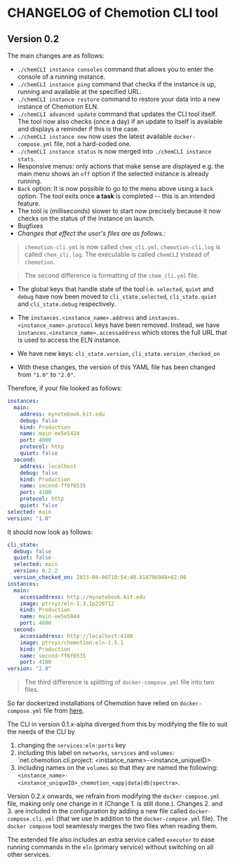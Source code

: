 # CHANGELOG of Chemotion CLI tool

## Version 0.2

The main changes are as follows:

- `./chemCLI instance consoles` command that allows you to enter the console of a running instance.
- `./chemCLI instance ping` command that checks if the instance is up, running and available at the specified URL.
- `./chemCLI instance restore` command to restore your data into a new instance of Chemotion ELN.
- `./chemCLI advanced update` command that updates the CLI tool itself. The tool now also checks (once a day) if an update to itself is available and displays a reminder if this is the case.
- `./chemCLI instance new` now uses the latest available `docker-compose.yml` file, not a hard-coded one.
- `./chemCLI instance status` is now merged into `./chemCLI instance stats`.
- Responsive menus: only actions that make sense are displayed e.g. the main menu shows an `off` option if the selected instance is already running.
- `Back` option: It is now possible to go to the menu above using a `back` option. The tool exits once **a task** is completed -- this is an intended feature.
- The tool is (milliseconds) slower to start now precisely because it now checks on the status of the instance on launch.
- Bugfixes
- _Changes that effect the user's files are as follows.:_

> `chemotion-cli.yml` is now called `chem_cli.yml`. `chemotion-cli.log` is called `chem_cli.log`. The executable is called `chemCLI` instead of `chemotion`.

> The second difference is formatting of the `chem_cli.yml` file.

- The global keys that handle state of the tool i.e. `selected`, `quiet` and `debug` have now been moved to `cli_state.selected`, `cli_state.quiet` and `cli_state.debug` respectively.
- The `instances.<instance_name>.address` and `instances.<instance_name>.protocol` keys have been removed. Instead, we have `instances.<instance_name>.accessaddress` which stores the full URL that is used to access the ELN instance.

- We have new keys: `cli_state.version`, `cli_state.version_checked_on`
- With these changes, the version of this YAML file has been changed from `"1.0"` to `"2.0"`.

Therefore, if your file looked as follows:

```yaml
instances:
  main:
    address: mynotebook.kit.edu
    debug: false
    kind: Production
    name: main-ee5e5424
    port: 4000
    protocol: http
    quiet: false
  second:
    address: localhost
    debug: false
    kind: Production
    name: second-ff6f6535
    port: 4100
    protocol: http
    quiet: false
selected: main
version: "1.0"
```

It should now look as follows:

```yaml
cli_state:
  debug: false
  quiet: false
  selected: main
  version: 0.2.2
  version_checked_on: 2023-04-06T10:54:40.818796948+02:00
instances:
  main:
    accessaddress: http://mynotebook.kit.edu
    image: ptrxyz/eln-1.3.1p220712
    kind: Production
    name: main-ee5e5044
    port: 4000
  second:
    accessaddress: http://localhost:4100
    image: ptrxyz/chemotion:eln-1.5.1
    kind: Production
    name: second-ff6f6535
    port: 4100
version: "2.0"
```

> The third difference is splitting of `docker-compose.yml` file into two files.

So far dockerized installations of Chemotion have relied on `docker-compose.yml` file from [here](https://github.com/ptrxyz/chemotion).

The CLI in version 0.1.x-alpha diverged from this by modifying the file to suit the needs of the CLI by

1. changing the `services:eln:ports` key
2. including this label on `networks`, `services` and `volumes`: `net.chemotion.cli.project: <instance_name>-<instance_uniqueID>
3. including names on the `volumes` so that they are named the following: `<instance_name>-<instance_uniqueID>_chemotion_<app|data|db|spectra>`.

Version 0.2.x onwards, we refrain from modifying the `docker-compose.yml` file, making only one change in it (Change 1. is still done.). Changes 2. and 3. are included in the configuration by adding a new file called `docker-compose.cli.yml` (that we use in addition to the `docker-compose.yml` file). The `docker compose` tool seamlessly merges the two files when reading them.

The extended file also includes an extra service called `executor` to ease running commands in the `eln` (primary service) without switching on all other services.
